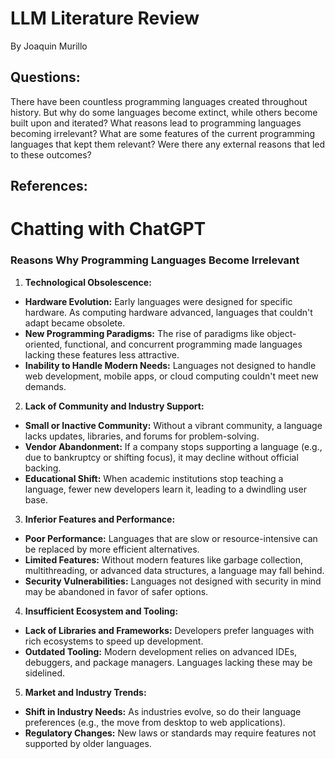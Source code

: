 # LLM Literature Review
By Joaquin Murillo

## Questions:
There have been countless programming languages created throughout history. But why do some languages become extinct, while others become built upon and iterated? What reasons lead to programming languages becoming irrelevant? What are some features of the current programming languages that kept them relevant? Were there any external reasons that led to these outcomes?

## References:

# Chatting with ChatGPT
### Reasons Why Programming Languages Become Irrelevant
1. **Technological Obsolescence:**
* **Hardware Evolution:** Early languages were designed for specific hardware. As computing hardware advanced, languages that couldn't adapt became obsolete.
* **New Programming Paradigms:** The rise of paradigms like object-oriented, functional, and concurrent programming made languages lacking these features less attractive.
* **Inability to Handle Modern Needs:** Languages not designed to handle web development, mobile apps, or cloud computing couldn't meet new demands.

2. **Lack of Community and Industry Support:**
* **Small or Inactive Community:** Without a vibrant community, a language lacks updates, libraries, and forums for problem-solving.
* **Vendor Abandonment:** If a company stops supporting a language (e.g., due to bankruptcy or shifting focus), it may decline without official backing.
* **Educational Shift:** When academic institutions stop teaching a language, fewer new developers learn it, leading to a dwindling user base.

3. **Inferior Features and Performance:**
* **Poor Performance:** Languages that are slow or resource-intensive can be replaced by more efficient alternatives.
* **Limited Features:** Without modern features like garbage collection, multithreading, or advanced data structures, a language may fall behind.
* **Security Vulnerabilities:** Languages not designed with security in mind may be abandoned in favor of safer options.

4. **Insufficient Ecosystem and Tooling:**
* **Lack of Libraries and Frameworks:** Developers prefer languages with rich ecosystems to speed up development.
* **Outdated Tooling:** Modern development relies on advanced IDEs, debuggers, and package managers. Languages lacking these may be sidelined.

5. **Market and Industry Trends:**
* **Shift in Industry Needs:** As industries evolve, so do their language preferences (e.g., the move from desktop to web applications).
* **Regulatory Changes:** New laws or standards may require features not supported by older languages.
